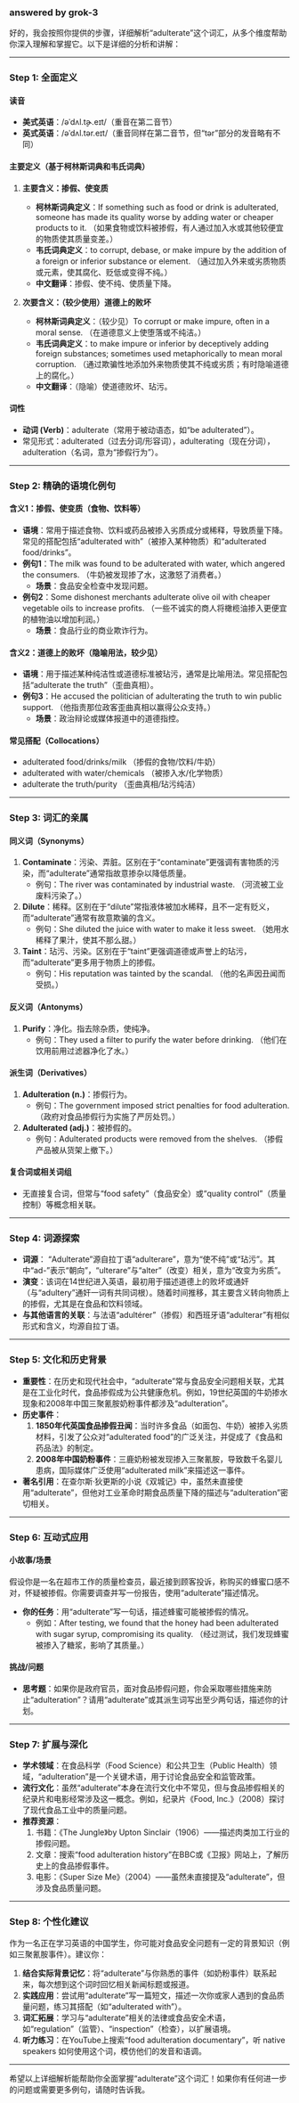 ### answered by grok-3
好的，我会按照你提供的步骤，详细解析“adulterate”这个词汇，从多个维度帮助你深入理解和掌握它。以下是详细的分析和讲解：

---

### Step 1: 全面定义

#### 读音
- **美式英语**：/əˈdʌl.t̬ɚ.eɪt/（重音在第二音节）
- **英式英语**：/əˈdʌl.tər.eɪt/（重音同样在第二音节，但“tər”部分的发音略有不同）

#### 主要定义（基于柯林斯词典和韦氏词典）
1. **主要含义：掺假、使变质**
   - **柯林斯词典定义**：If something such as food or drink is adulterated, someone has made its quality worse by adding water or cheaper products to it. （如果食物或饮料被掺假，有人通过加入水或其他较便宜的物质使其质量变差。）
   - **韦氏词典定义**：to corrupt, debase, or make impure by the addition of a foreign or inferior substance or element. （通过加入外来或劣质物质或元素，使其腐化、贬低或变得不纯。）
   - **中文翻译**：掺假、使不纯、使质量下降。

2. **次要含义：（较少使用）道德上的败坏**
   - **柯林斯词典定义**：（较少见）To corrupt or make impure, often in a moral sense. （在道德意义上使堕落或不纯洁。）
   - **韦氏词典定义**：to make impure or inferior by deceptively adding foreign substances; sometimes used metaphorically to mean moral corruption. （通过欺骗性地添加外来物质使其不纯或劣质；有时隐喻道德上的腐化。）
   - **中文翻译**：（隐喻）使道德败坏、玷污。

#### 词性
- **动词 (Verb)**：adulterate（常用于被动语态，如“be adulterated”）。
- 常见形式：adulterated（过去分词/形容词），adulterating（现在分词），adulteration（名词，意为“掺假行为”）。

---

### Step 2: 精确的语境化例句

#### 含义1：掺假、使变质（食物、饮料等）
- **语境**：常用于描述食物、饮料或药品被掺入劣质成分或稀释，导致质量下降。常见的搭配包括“adulterated with”（被掺入某种物质）和“adulterated food/drinks”。
- **例句1**：The milk was found to be adulterated with water, which angered the consumers. （牛奶被发现掺了水，这激怒了消费者。）
  - **场景**：食品安全检查中发现问题。
- **例句2**：Some dishonest merchants adulterate olive oil with cheaper vegetable oils to increase profits. （一些不诚实的商人将橄榄油掺入更便宜的植物油以增加利润。）
  - **场景**：食品行业的商业欺诈行为。

#### 含义2：道德上的败坏（隐喻用法，较少见）
- **语境**：用于描述某种纯洁性或道德标准被玷污，通常是比喻用法。常见搭配包括“adulterate the truth”（歪曲真相）。
- **例句3**：He accused the politician of adulterating the truth to win public support. （他指责那位政客歪曲真相以赢得公众支持。）
  - **场景**：政治辩论或媒体报道中的道德指控。

#### 常见搭配（Collocations）
- adulterated food/drinks/milk （掺假的食物/饮料/牛奶）
- adulterated with water/chemicals （被掺入水/化学物质）
- adulterate the truth/purity （歪曲真相/玷污纯洁）

---

### Step 3: 词汇的亲属

#### 同义词（Synonyms）
1. **Contaminate**：污染、弄脏。区别在于“contaminate”更强调有害物质的污染，而“adulterate”通常指故意掺杂以降低质量。
   - 例句：The river was contaminated by industrial waste. （河流被工业废料污染了。）
2. **Dilute**：稀释。区别在于“dilute”常指液体被加水稀释，且不一定有贬义，而“adulterate”通常有故意欺骗的含义。
   - 例句：She diluted the juice with water to make it less sweet. （她用水稀释了果汁，使其不那么甜。）
3. **Taint**：玷污、污染。区别在于“taint”更强调道德或声誉上的玷污，而“adulterate”更多用于物质上的掺假。
   - 例句：His reputation was tainted by the scandal. （他的名声因丑闻而受损。）

#### 反义词（Antonyms）
1. **Purify**：净化。指去除杂质，使纯净。
   - 例句：They used a filter to purify the water before drinking. （他们在饮用前用过滤器净化了水。）

#### 派生词（Derivatives）
1. **Adulteration (n.)**：掺假行为。
   - 例句：The government imposed strict penalties for food adulteration. （政府对食品掺假行为实施了严厉处罚。）
2. **Adulterated (adj.)**：被掺假的。
   - 例句：Adulterated products were removed from the shelves. （掺假产品被从货架上撤下。）

#### 复合词或相关词组
- 无直接复合词，但常与“food safety”（食品安全）或“quality control”（质量控制）等概念相关联。

---

### Step 4: 词源探索

- **词源**： “Adulterate”源自拉丁语“adulterare”，意为“使不纯”或“玷污”。其中“ad-”表示“朝向”，“ulterare”与“alter”（改变）相关，意为“改变为劣质”。
- **演变**：该词在14世纪进入英语，最初用于描述道德上的败坏或通奸（与“adultery”通奸一词有共同词根）。随着时间推移，其主要含义转向物质上的掺假，尤其是在食品和饮料领域。
- **与其他语言的关联**：与法语“adultérer”（掺假）和西班牙语“adulterar”有相似形式和含义，均源自拉丁语。

---

### Step 5: 文化和历史背景

- **重要性**：在历史和现代社会中，“adulterate”常与食品安全问题相关联，尤其是在工业化时代，食品掺假成为公共健康危机。例如，19世纪英国的牛奶掺水现象和2008年中国三聚氰胺奶粉事件都涉及“adulteration”。
- **历史事件**：
  1. **1850年代英国食品掺假丑闻**：当时许多食品（如面包、牛奶）被掺入劣质材料，引发了公众对“adulterated food”的广泛关注，并促成了《食品和药品法》的制定。
  2. **2008年中国奶粉事件**：三鹿奶粉被发现掺入三聚氰胺，导致数千名婴儿患病，国际媒体广泛使用“adulterated milk”来描述这一事件。
- **著名引用**：在查尔斯·狄更斯的小说《双城记》中，虽然未直接使用“adulterate”，但他对工业革命时期食品质量下降的描述与“adulteration”密切相关。

---

### Step 6: 互动式应用

#### 小故事/场景
假设你是一名在超市工作的质量检查员，最近接到顾客投诉，称购买的蜂蜜口感不对，怀疑被掺假。你需要调查并写一份报告，使用“adulterate”描述情况。
- **你的任务**：用“adulterate”写一句话，描述蜂蜜可能被掺假的情况。
  - 例如：After testing, we found that the honey had been adulterated with sugar syrup, compromising its quality. （经过测试，我们发现蜂蜜被掺入了糖浆，影响了其质量。）

#### 挑战/问题
- **思考题**：如果你是政府官员，面对食品掺假问题，你会采取哪些措施来防止“adulteration”？请用“adulterate”或其派生词写出至少两句话，描述你的计划。

---

### Step 7: 扩展与深化

- **学术领域**：在食品科学（Food Science）和公共卫生（Public Health）领域，“adulteration”是一个关键术语，用于讨论食品安全和监管政策。
- **流行文化**：虽然“adulterate”本身在流行文化中不常见，但与食品掺假相关的纪录片和电影经常涉及这一概念。例如，纪录片《Food, Inc.》（2008）探讨了现代食品工业中的质量问题。
- **推荐资源**：
  1. 书籍：《The Jungle》by Upton Sinclair（1906）——描述肉类加工行业的掺假问题。
  2. 文章：搜索“food adulteration history”在BBC或《卫报》网站上，了解历史上的食品掺假事件。
  3. 电影：《Super Size Me》（2004）——虽然未直接提及“adulterate”，但涉及食品质量问题。

---

### Step 8: 个性化建议

作为一名正在学习英语的中国学生，你可能对食品安全问题有一定的背景知识（例如三聚氰胺事件）。建议你：
1. **结合实际背景记忆**：将“adulterate”与你熟悉的事件（如奶粉事件）联系起来，每次想到这个词时回忆相关新闻标题或报道。
2. **实践应用**：尝试用“adulterate”写一篇短文，描述一次你或家人遇到的食品质量问题，练习其搭配（如“adulterated with”）。
3. **词汇拓展**：学习与“adulterate”相关的法律或食品安全术语，如“regulation”（监管）、“inspection”（检查），以扩展语境。
4. **听力练习**：在YouTube上搜索“food adulteration documentary”，听 native speakers 如何使用这个词，模仿他们的发音和语调。

---

希望以上详细解析能帮助你全面掌握“adulterate”这个词汇！如果你有任何进一步的问题或需要更多例句，请随时告诉我。